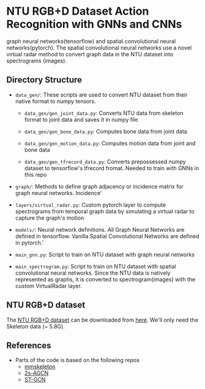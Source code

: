 # NTU RGB+D Dataset Action Recognition with GNNs and CNNs
graph neural networks(tensorflow) and spatial convolutional neural
networks(pytorch). The spatial convolutional neural networks use a novel virtual
radar method to convert graph data in the NTU dataset into spectrograms (images).

## Directory Structure
- `data_gen/`: These scripts are used to convert NTU dataset from their native
               format to numpy tensors.

  - `data_gen/gen_joint_data.py`: Converts NTU data from skeleton format to
                                  joint data and saves it in numpy file

  - `data_gen/gen_bone_data.py`: Computes bone data from joint data           

  - `data_gen/gen_motion_data.py`: Computes motion data from joint and bone data

  - `data_gen/gen_tfrecord_data.py`: Converts prepossessed numpy dataset to
                                     tensorflow's tfrecord fromat. Needed to
                                     train with GNNs in this repo

- `graph/`: Methods to define graph adjacency or incidence matrix for graph
            neural networks. Incidence'
- `layers/virtual_radar.py`: Custom pytorch layer to compute spectrograms from
                             temporal graph data by simulating a virtual
                             radar to capture the graph's motion
- `models/`: Neural network definitions. All Graph Neural Networks are defined
             in tensorflow. Vanilla Spatial Convolutional Networks are defined
             in pytorch.'
- `main_gnn.py`:  Script to train on NTU dataset with graph neural networks
- `main_spectrogram.py`: Script to train on NTU dataset with spatial
                         convolutional neural networks. Since the NTU data is
                         natively represented as graphs, it is converted to
                         spectrogram(images) with the custom VirtualRadar layer.

## NTU RGB+D dataset

The [NTU RGB+D dataset](https://www.cv-foundation.org/openaccess/content_cvpr_2016/papers/Shahroudy_NTU_RGBD_A_CVPR_2016_paper.pdf) can be downloaded from [here](http://rose1.ntu.edu.sg/Datasets/actionRecognition.asp).
We'll only need the Skeleton data (~ 5.8G).

## References

- Parts of the code is based on the following repos
  - [mmskeleton](https://github.com/open-mmlab/mmskeleton)
  - [2s-AGCN](https://github.com/lshiwjx/2s-AGCN)
  - [ST-GCN](https://github.com/kdkalvik/ST-GCN)

